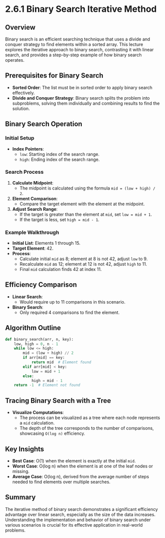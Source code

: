 # 2.6.1 Binary Search Iterative Method

## Overview

Binary search is an efficient searching technique that uses a divide and conquer strategy to find elements within a sorted array. This lecture explores the iterative approach to binary search, contrasting it with linear search, and provides a step-by-step example of how binary search operates.

## Prerequisites for Binary Search

- **Sorted Order**: The list must be in sorted order to apply binary search effectively.
- **Divide and Conquer Strategy**: Binary search splits the problem into subproblems, solving them individually and combining results to find the solution.

## Binary Search Operation

### Initial Setup

- **Index Pointers**:
  - `low`: Starting index of the search range.
  - `high`: Ending index of the search range.

### Search Process

1. **Calculate Midpoint**:
   - The midpoint is calculated using the formula `mid = (low + high) / 2`.
2. **Element Comparison**:
   - Compare the target element with the element at the midpoint.
3. **Adjust Search Range**:
   - If the target is greater than the element at `mid`, set `low = mid + 1`.
   - If the target is less, set `high = mid - 1`.

### Example Walkthrough

- **Initial List**: Elements 1 through 15.
- **Target Element**: 42.
- **Process**:
  - Calculate initial `mid` as 8; element at 8 is not 42, adjust `low` to 9.
  - Recalculate `mid` as 12; element at 12 is not 42, adjust `high` to 11.
  - Final `mid` calculation finds 42 at index 11.

## Efficiency Comparison

- **Linear Search**:
  - Would require up to 11 comparisons in this scenario.
- **Binary Search**:
  - Only required 4 comparisons to find the element.

## Algorithm Outline

```python
def binary_search(arr, n, key):
    low, high = 0, n - 1
    while low <= high:
        mid = (low + high) // 2
        if arr[mid] == key:
            return mid  # Element found
        elif arr[mid] < key:
            low = mid + 1
        else:
            high = mid - 1
    return -1  # Element not found
```

## Tracing Binary Search with a Tree

- **Visualize Computations**:
  - The process can be visualized as a tree where each node represents a `mid` calculation.
  - The depth of the tree corresponds to the number of comparisons, showcasing `O(log n)` efficiency.

## Key Insights

- **Best Case**: O(1) when the element is exactly at the initial `mid`.
- **Worst Case**: O(log n) when the element is at one of the leaf nodes or missing.
- **Average Case**: O(log n), derived from the average number of steps needed to find elements over multiple searches.

## Summary

The iterative method of binary search demonstrates a significant efficiency advantage over linear search, especially as the size of the data increases. Understanding the implementation and behavior of binary search under various scenarios is crucial for its effective application in real-world problems.
